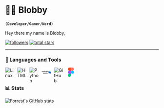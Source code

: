 # 🏄‍♂️ Blobby

**`(Developer/Gamer/Nerd)`**

Hey there my name is Blobby,

   <p align="left">
      <a href="https://github.com/NightBlobby?tab=followers">
         <img alt="followers" title="Follow me on Github" src="https://custom-icon-badges.demolab.com/github/followers/NightBlobby?color=236ad3&labelColor=1155ba&style=for-the-badge&logo=person-add&label=Follow&logoColor=white"/></a>
      <a href="https://github.com/NightBlobby?tab=repositories&sort=stargazers">
         <img alt="total stars" title="Total stars on GitHub" src="https://custom-icon-badges.demolab.com/github/stars/NightBlobby?color=55960c&style=for-the-badge&labelColor=488207&logo=star"/></a>
   </p>

---

### 🧰 Languages and Tools

<img align="left" alt="Linux" width="30px" style="padding-right:10px;" src="https://cdn.jsdelivr.net/gh/devicons/devicon/icons/linux/linux-original.svg" />
<img align="left" alt="HTML" width="30px" style="padding-right:10px;" src="https://cdn.jsdelivr.net/gh/devicons/devicon/icons/html5/html5-plain.svg" />
<img align="left" alt="Python" width="30px" style="padding-right:10px;" src="https://cdn.jsdelivr.net/gh/devicons/devicon/icons/python/python-plain.svg" />
<img align="left" alt="Android Studios" width="30px" style="padding-right:10px;" src="https://raw.githubusercontent.com/devicons/devicon/6910f0503efdd315c8f9b858234310c06e04d9c0/icons/androidstudio/androidstudio-original-wordmark.svg" />
<img align="left" alt="GitHub" width="30px" style="padding-right:10px;" src="https://cdn.jsdelivr.net/gh/devicons/devicon/icons/github/github-original.svg" />
<img align="left" alt="Figma" width="30px" style="padding-right:10px;" src="https://raw.githubusercontent.com/devicons/devicon/6910f0503efdd315c8f9b858234310c06e04d9c0/icons/figma/figma-original.svg" />
<br />


#

### 📊 Stats

![Forrest's GitHub stats](https://github-readme-stats.vercel.app/api?username=nightblobby&show_icons=true&theme=gruvbox)

<!-- ![GitHub Streak](https://streak-stats.demolab.com?user=ForrestKnight&theme=gruvbox&border_radius=4.5) -->

#
<!--
<details>
 <summary><h3>👾 My Villan Arc begins</h3></summary>

Hey there! I’m Blobby, your friendly neighborhood computer nerd. My journey into the world of tech began during the COVID-19 pandemic when I got my hands on an ancient relic—a dusty old system from 2004. It was supposed to be for online classes, but let’s be honest, I was more interested in everything else I could do with it.

### The Legend of the Unactivated Windows
Picture this: Windows 10, installed by none other than my dad, an IT student himself. But wait, what's that in the bottom right corner of my screen? A watermark taunting me, "Activate Windows." Being the curious (and slightly rebellious) soul that I am, I quickly figured out how to activate Windows for free. Am I confessing to a crime here? Maybe! 😅 But hey, they say curiosity killed the cat, right? Well, in my case, it just made me fall in love with tech even more.

### From Booting Up to Blowing Minds
That’s when the floodgates opened. I dove headfirst into coding, graphic design, game development, animations, server management, and AI creation. If it has a screen, a CPU, or can be coded, I’m probably obsessed with it. My GitHub is the playground where all these passions come to life—whether it’s building AI that can create ringtones synced with LED lights, crafting custom assistants that could probably pass for a sci-fi movie character, or working on side projects that sometimes turn into all-nighters.

### Projects That Define Me
- **NEURAL INTERACTIVE RESPONSIVE AGENT (N.I.R.A)**: This is my pride and joy, an AI assistant designed to make life easier, handle daily tasks, and most importantly, ensure your data stays private. Also, it might Rickroll you every now and then—consider yourself warned.
- **Glyph Magic**: Working with the Nothing Phone’s Glyph system, syncing lights to ringtones because who doesn’t want a disco on their phone?
- **Game Dev & Animations**: From pixel art to 3D models, I’ve dabbled in it all. Still waiting for Pixar to call though.

### Some Nerdy Jokes (Because Why Not?)
- Why do programmers prefer dark mode? Because the light attracts bugs.
- I would tell you a UDP joke, but you might not get it. 
- Debugging: Removing the needles from the haystack.

### The Future?
Who knows? I’m constantly learning and evolving. Whether it's mastering AI, creating the next viral game, or figuring out how to avoid getting jailed for that Windows activation thing (kidding… probably), I’m always up for a challenge. Tho i'm lazy so i dont know...

So, welcome to my GitHub! Feel free to browse around, check out my projects, and maybe even collaborate on something cool. Just don’t ask me to fix your printer—seriously, they have a mind of their own.

-->
[Nira]: https://github.com/NightBlobby/N.I.R.A
[Twritter]: https://x.com/NightBlobby
